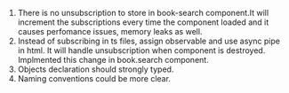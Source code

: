 1. There is no unsubscription to store in book-search component.It will increment the subscriptions every time the component loaded and it causes perfomance issues, memory leaks as well.
2. Instead of subscribing in ts files, assign observable and use async pipe in html. It will handle unsubscription when component is destroyed. Implmented this change in book.search component.
3. Objects declaration should strongly typed.
4. Naming conventions could be more clear.